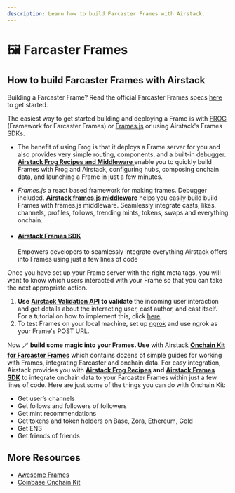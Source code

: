 ```yaml
---
description: Learn how to build Farcaster Frames with Airstack.
---
```


# 🖼️ Farcaster Frames

## How to build Farcaster Frames with Airstack

Building a Farcaster Frame? Read the official Farcaster Frames specs [here](https://docs.farcaster.xyz/learn/what-is-farcaster/frames) to get started.

The easiest way to get started building and deploying a Frame is with [FROG](https://www.paradigm.xyz/2024/02/frames) (Framework for Farcaster Frames) or [Frames.js](https://framesjs.org) or using Airstack's Frames SDKs.

* The benefit of using Frog is that it deploys a Frame server for you and also provides very simple routing, components, and a built-in debugger. [**Airstack Frog Recipes and Middleware** ](airstack-frog-recipes-and-middleware/)enable you to quickly build Frames with Frog and Airstack, configuring hubs, composing onchain data, and launching a Frame in just a few minutes.&#x20;
* _Frames.js_ a react based framework for making frames. Debugger included. [**Airstack frames.js middleware**](airstack-framesjs-middleware/) helps you easily build build Frames with frames.js middleware. Seamlessly integrate casts, likes, channels, profiles, follows, trending mints, tokens, swaps and everything onchain.
*   #### [Airstack Frames SDK](https://docs.airstack.xyz/airstack-docs-and-faqs/farcaster/farcaster-frames?\_gl=1\*1f8wz60\*\_ga\*MTA2Mzg2NjgzNC4xNzA5OTI2OTY0\*\_ga\_6PP294SC61\*MTcxMzgyODI1Ny4yNDcuMC4xNzEzODI4MjU3LjAuMC4w)&#x20;

    Empowers developers to seamlessly integrate everything Airstack offers into Frames using just a few lines of code



Once you have set up your Frame server with the right meta tags, you will want to know which users interacted with your Frame so that you can take the next appropriate action.

1. **Use** [**Airstack Validation API**](frames-validator.md) **to validate** the incoming user interaction and get details about the interacting user, cast author, and cast itself. For a tutorial on how to implement this, click [here](frames-validator.md).
2. To test Frames on your local machine, set up [ngrok](https://ngrok.com/download) and use ngrok as your Frame's POST URL.

Now 🪄 **build some magic into your Frames. Use** with Airstack [**Onchain Kit for Farcaster Frames**](https://docs.airstack.xyz/airstack-docs-and-faqs/guides/farcaster/airstack-onchain-kit-for-farcaster-frames) which contains dozens of simple guides for working with Frames, integrating Farcaster and onchain data. For easy integration, Airstack provides you with [**Airstack Frog Recipes**](airstack-frog-recipes-and-middleware/) **and** [**Airstack Frames SDK**](https://github.com/Airstack-xyz/airstack-frames-sdk) to integrate onchain data to your Farcaster Frames within just a few lines of code. Here are just some of the things you can do with Onchain Kit:

* Get user’s channels
* Get follows and followers of followers
* Get mint recommendations
* Get tokens and token holders on Base, Zora, Ethereum, Gold
* Get ENS
* Get friends of friends

## More Resources

* [Awesome Frames](https://github.com/davidfurlong/awesome-frames)
* [Coinbase Onchain Kit](https://onchainkit.xyz/)
